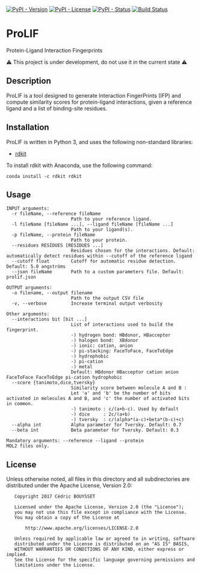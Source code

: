 [![PyPI - Version](https://badge.fury.io/py/prolif.svg)](https://pypi.org/project/prolif/)
[![PyPI - License](https://img.shields.io/pypi/l/prolif.svg)](https://pypi.org/project/prolif/)
[![PyPI - Status](https://img.shields.io/pypi/status/prolif.svg)](https://pypi.org/project/prolif/)
[![Build Status](https://travis-ci.org/cbouy/ProLIF.svg?branch=master)](https://travis-ci.org/cbouy/ProLIF)

# ProLIF
Protein-Ligand Interaction Fingerprints

:warning: This project is under development, do not use it in the current state :warning:

## Description

ProLIF is a tool designed to generate Interaction FingerPrints (IFP) and compute similarity scores for protein-ligand interactions, given a reference ligand and a list of binding-site residues.

## Installation

ProLIF is written in Python 3, and uses the following non-standard libraries:
* [rdkit](http://www.rdkit.org/docs/Install.html)

To install rdkit with Anaconda, use the following command:
```
conda install -c rdkit rdkit
```

## Usage

```
INPUT arguments:
  -r fileName, --reference fileName
                        Path to your reference ligand.
  -l fileName [fileName ...], --ligand fileName [fileName ...]
                        Path to your ligand(s).
  -p fileName, --protein fileName
                        Path to your protein.
  --residues RESIDUES [RESIDUES ...]
                        Residues chosen for the interactions. Default: automatically detect residues within --cutoff of the reference ligand
  --cutoff float        Cutoff for automatic residue detection. Default: 5.0 angströms
  --json fileName       Path to a custom parameters file. Default: prolif.json

OUTPUT arguments:
  -o filename, --output filename
                        Path to the output CSV file
  -v, --verbose         Increase terminal output verbosity

Other arguments:
  --interactions bit [bit ...]
                        List of interactions used to build the fingerprint.
                        -) hydrogen bond: HBdonor, HBacceptor
                        -) halogen bond:  XBdonor
                        -) ionic: cation, anion
                        -) pi-stacking: FaceToFace, FaceToEdge
                        -) hydrophobic
                        -) pi-cation
                        -) metal
                        Default: HBdonor HBacceptor cation anion FaceToFace FaceToEdge pi-cation hydrophobic
  --score {tanimoto,dice,tversky}
                        Similarity score between molecule A and B :
                        Let 'a' and 'b' be the number of bits activated in molecules A and B, and 'c' the number of activated bits in common.
                        -) tanimoto : c/(a+b-c). Used by default
                        -) dice     : 2c/(a+b)
                        -) tversky  : c/(alpha*(a-c)+beta*(b-c)+c)
  --alpha int           Alpha parameter for Tversky. Default: 0.7
  --beta int            Beta parameter for Tversky. Default: 0.3

Mandatory arguments: --reference --ligand --protein
MOL2 files only.
```

## License

Unless otherwise noted, all files in this directory and all subdirectories are distributed under the Apache License, Version 2.0:
```
   Copyright 2017 Cédric BOUYSSET

   Licensed under the Apache License, Version 2.0 (the "License");
   you may not use this file except in compliance with the License.
   You may obtain a copy of the License at

       http://www.apache.org/licenses/LICENSE-2.0

   Unless required by applicable law or agreed to in writing, software
   distributed under the License is distributed on an "AS IS" BASIS,
   WITHOUT WARRANTIES OR CONDITIONS OF ANY KIND, either express or implied.
   See the License for the specific language governing permissions and
   limitations under the License.
```
